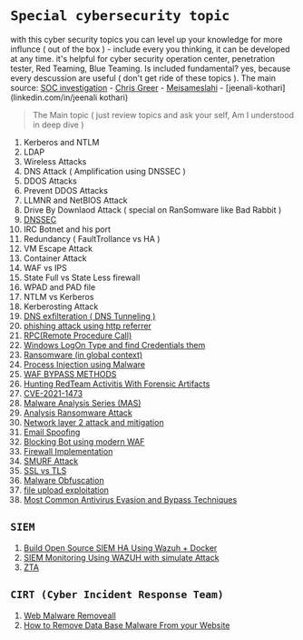 # `Special cybersecurity topic`
with this cyber security topics you can level up your knowledge for more influnce ( out of the box ) - include every you thinking, it can be developed at any time. it's helpful for cyber security operation center, penetration tester, Red Teaming, Blue Teaming. Is included fundamental? yes, because every descussion are useful ( don't get ride of these topics ). The main source: [SOC investigation](https://www.socinvestigation.com/) - [Chris Greer](linkedin.com/in/cgreer) - [Meisameslahi](linkedin.com/in/meisameslahi) - [jeenali-kothari](linkedin.com/in/jeenali kothari)
> The Main topic ( just review topics and ask your self, Am I understood in deep dive )

1. Kerberos and NTLM
2. LDAP 
3. Wireless Attacks
4. DNS Attack ( Amplification using DNSSEC ) 
5. DDOS Attacks
6. Prevent DDOS Attacks
7. LLMNR and NetBIOS Attack
8. Drive By Downlaod Attack ( special on RanSomware like Bad Rabbit ) 
9. [DNSSEC](https://www.socinvestigation.com/dnssec-domain-name-system-security-extensions-explained/)
10. IRC Botnet and his port
11. Redundancy ( FaultTrollance vs HA ) 
12. VM Escape Attack
13. Container Attack
14. WAF vs IPS
15. State Full vs State Less firewall
16. WPAD and PAD file 
17. NTLM vs Kerberos
18. Kerberosting Attack
19. [DNS exfilteration ( DNS Tunneling )](https://www.giac.org/paper/gcia/1116/detecting-dns-tunneling/108367)
20. [phishing attack using http referrer](http://mixedbit.org/referer.html)
21. [RPC(Remote Procedure Call)](https://www.stigviewer.com/stig/windows_10/2017-12-01/finding/V-63737)
22. [Windows LogOn Type and find Credentials them](https://www.alteredsecurity.com/post/fantastic-windows-logon-types-and-where-to-find-credentials-in-them#viewer-733hk)
23. [Ransomware (in global context)](https://www.linkedin.com/posts/sakshi-gurao_ransomware-in-global-contextpdf-ugcPost-6896057484541349888-D6kN)
24. [Process Injection using Malware](https://www.socinvestigation.com/process-injection-techniques-used-by-malware-detection-analysis/)
25. [WAF BYPASS METHODS](https://www.linkedin.com/posts/hackingarticles_wafbypassmethods-ugcPost-6896047965748772864-l9rL)
26. [Hunting RedTeam Activitis With Forensic Artifacts](https://www.linkedin.com/posts/meisameslahi_forensic-artifacts-to-hunt-red-team-activities-ugcPost-6892367603155763200-ux2E)
27. [CVE-2021-1473](https://www.linkedin.com/posts/markesbernard_added-exploit-for-cve-2021-1472cve-2021-activity-6895622910870900736-smJA)
28. [Malware Analysis Series (MAS)](https://exploitreversing.com/2022/02/03/malware-analysis-series-mas-article-2/)
29. [Analysis Ransomware Attack](https://www.linkedin.com/posts/ebasl_%DA%AF%D8%B2%D8%A7%D8%B1%D8%B4-%D8%AE%D9%88%D8%A8%DB%8C-%D8%AF%D8%B1-%D9%85%D9%88%D8%B1%D8%AF-%D8%A8%D8%A7%D8%AC-%D8%A7%D9%81%D8%B2%D8%A7%D8%B1%D9%87%D8%A7-ugcPost-6894503417494978560-tvuT)
30. [Network layer 2 attack and mitigation](https://www.linkedin.com/posts/jeenali-kothari_network-layer-2-attacks-mitigationpdf-ugcPost-6893497896780603392-F9q_)
31. [Email Spoofing](https://dmarc.org/overview/)
32. [Blocking Bot using modern WAF](https://www.indusface.com/blog/blocking-bots-why-we-need-advanced-waf/)
33. [Firewall Implementation](https://www.linkedin.com/posts/shreya-madan_fortigate-ugcPost-6894219718333386752-YyJK)
34. [SMURF Attack](https://www.cloudflare.com/learning/ddos/smurf-ddos-attack/)
35. [SSL vs TLS](https://gbhackers.com/suprising-differences-tls-ssl-protocol/)
36. [Malware Obfuscation](https://www.socinvestigation.com/most-common-malware-obfuscation-techniques/)
37. [file upload exploitation]()
38. [Most Common Antivirus Evasion and Bypass Techniques](https://www.linkedin.com/posts/soc-investigation_most-common-antivirus-evasion-and-bypass-activity-6896320936363077632-t_15)

## `SIEM`
1. [Build Open Source SIEM HA Using Wazuh + Docker](https://www.linkedin.com/posts/hassan-sohrabian-942687192_build-open-source-siem-ha-using-wazuh-docker-activity-6894349267796930561-pjGx)
2. [SIEM Monitoring Using WAZUH with simulate Attack](https://www.linkedin.com/posts/hakin9-magazine_siem-monitoring-using-wazuh-by-francis-jeremiah-activity-6893934991907131392-Sr6l)
3. [ZTA](https://www.linkedin.com/posts/geet-madan_zero-trust-architectures-ztapdf-ugcPost-6896051349365354496-fISL)

## `CIRT (Cyber Incident Response Team)`
1. [Web Malware Removeall](https://www.socinvestigation.com/web-malware-removal-how-to-remove-malware-from-my-website/)
2. [How to Remove Data Base Malware From your Website](https://www.socinvestigation.com/how-to-remove-database-malware-from-your-website/)


